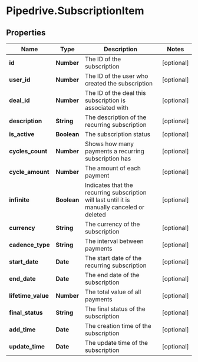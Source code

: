 # Pipedrive.SubscriptionItem

## Properties

Name | Type | Description | Notes
------------ | ------------- | ------------- | -------------
**id** | **Number** | The ID of the subscription | [optional] 
**user_id** | **Number** | The ID of the user who created the subscription | [optional] 
**deal_id** | **Number** | The ID of the deal this subscription is associated with | [optional] 
**description** | **String** | The description of the recurring subscription | [optional] 
**is_active** | **Boolean** | The subscription status | [optional] 
**cycles_count** | **Number** | Shows how many payments a recurring subscription has | [optional] 
**cycle_amount** | **Number** | The amount of each payment | [optional] 
**infinite** | **Boolean** | Indicates that the recurring subscription will last until it is manually canceled or deleted | [optional] 
**currency** | **String** | The currency of the subscription | [optional] 
**cadence_type** | **String** | The interval between payments | [optional] 
**start_date** | **Date** | The start date of the recurring subscription | [optional] 
**end_date** | **Date** | The end date of the subscription | [optional] 
**lifetime_value** | **Number** | The total value of all payments | [optional] 
**final_status** | **String** | The final status of the subscription | [optional] 
**add_time** | **Date** | The creation time of the subscription | [optional] 
**update_time** | **Date** | The update time of the subscription | [optional] 


